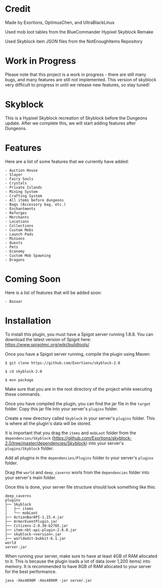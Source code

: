 # Credit
Made by Exortions, OptimusChen, and UltraBlackLinux

Used mob loot tables from the BlueCommander Hypixel Skyblock Remake

Used Skyblock item JSON files from the NotEnoughItems Repository

# Work in Progress

Please note that this project is a work in progress - there are still many bugs, and many features are still not
implemented. This version of skyblock very difficult to progress in until we release new features, so stay tuned!

# Skyblock

This is a Hypixel Skyblock recreation of Skyblock before the Dungeons update. After we complete this, we will start
adding features after Dungeons.

# Features

Here are a list of some features that we currently have added:

    - Auction House
    - Slayer
    - Fairy Souls
    - Crystals
    - Private Islands
    - Mining System
    - Crafting System
    - All items before dungeons
    - Bags (Accessory bag, etc.)
    - Enchantments
    - Reforges
    - Merchants
    - Locations
    - Collections
    - Custom Mobs
    - Launch Pads
    - Minions
    - Quests
    - Pets
    - Economy
    - Custom Mob Spawning
    - Dragons

# Coming Soon

Here is a list of features that will be added soon:

    - Bazaar

# Installation

To install this plugin, you must have a Spigot server running 1.8.8. You can download the latest version of Spigot here:
https://www.spigotmc.org/wiki/buildtools/

Once you have a Spigot server running, compile the plugin using Maven:

`$ git clone https://github.com/Exortions/skyblock-2.0`

`$ cd skyblock-2.0`

`$ mvn package`

Make sure that you are in the root directory of the project while executing these commands.

Once you have compiled the plugin, you can find the jar file in the `target` folder. Copy this jar file into your server's `plugins` folder.

Create a new directory called `Skyblock` in your server's `plugins` folder. This is where all the plugin's data will be stored.

It is important that you drag the `items` and `mobLoot` folder from the `dependencies/Skyblock` (https://github.com/Exortions/skyblock-2.0/tree/master/dependencies/Skyblock) into your server's `plugins/Skyblock` folder.

Add all plugins in the `dependencies/Plugins` folder to your server's `plugins` folder.

Drag the `world` and `deep_caverns` worls from the `dependencies` folder into your server's main folder.

Once this is done, your server file structure should look something like this:
```
deep_caverns
plugins
├── Skyblock
│   ├── items
│   └── mobLoot
├── ActionBarAPI-1.15.4.jar
├── ArmorEventPlugin.jar
├── Citizens-2.0.30-b2765.jar
├── item-nbt-api-plugin-2.6.0.jar
├── skyblock-<version>.jar
├── worldedit-bukkit-6.1.jar
world
server.jar
```

When running your server, make sure to have at least 4GB of RAM allocated to it. This is because the plugin loads a lot of data (over 1,200 items) into memory.
It is recommended to have 8GB of RAM allocated to your server for the best performance.

`java -Xmx4096M -Xms4096M -jar server.jar`
